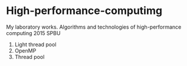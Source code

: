 # High-performance-computimg
My laboratory works. Algorithms and technologies of high-performance computing 2015 SPBU 

01. Light thread pool
02. OpenMP
03. Thread pool
